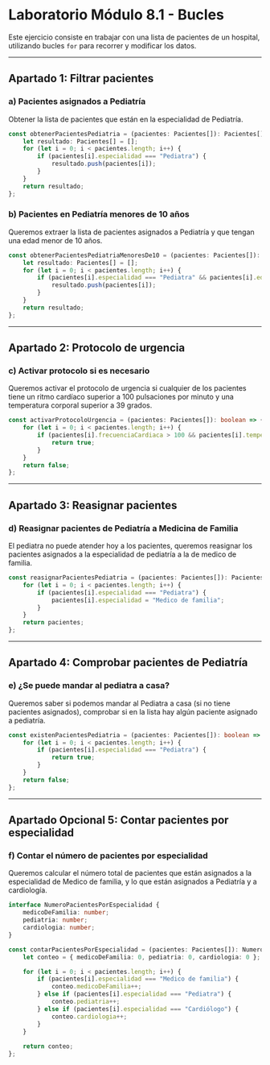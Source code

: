# Laboratorio Módulo 8.1 - Bucles  

Este ejercicio consiste en trabajar con una lista de pacientes de un hospital, utilizando bucles `for` para recorrer y modificar los datos.  

---

## Apartado 1: Filtrar pacientes  

### a) Pacientes asignados a Pediatría  
Obtener la lista de pacientes que están en la especialidad de Pediatría.  

```typescript
const obtenerPacientesPediatria = (pacientes: Pacientes[]): Pacientes[] => {
    let resultado: Pacientes[] = [];
    for (let i = 0; i < pacientes.length; i++) {
        if (pacientes[i].especialidad === "Pediatra") {
            resultado.push(pacientes[i]);
        }
    }
    return resultado;
};

```

### b) Pacientes en Pediatría menores de 10 años
Queremos extraer la lista de pacientes asignados a Pediatría y que tengan una edad menor de 10 años.

```typescript
const obtenerPacientesPediatriaMenoresDe10 = (pacientes: Pacientes[]): Pacientes[] => {
    let resultado: Pacientes[] = [];
    for (let i = 0; i < pacientes.length; i++) {
        if (pacientes[i].especialidad === "Pediatra" && pacientes[i].edad < 10) {
            resultado.push(pacientes[i]);
        }
    }
    return resultado;
};
```

---

## Apartado 2: Protocolo de urgencia

### c) Activar protocolo si es necesario
Queremos activar el protocolo de urgencia si cualquier de los pacientes tiene un ritmo cardíaco superior a 100 pulsaciones por minuto y una temperatura corporal superior a 39 grados.

```typescript
const activarProtocoloUrgencia = (pacientes: Pacientes[]): boolean => {
    for (let i = 0; i < pacientes.length; i++) {
        if (pacientes[i].frecuenciaCardiaca > 100 && pacientes[i].temperatura > 39) {
            return true;
        }
    }
    return false;
};
```

---

## Apartado 3: Reasignar pacientes

### d) Reasignar pacientes de Pediatría a Medicina de Familia
El pediatra no puede atender hoy a los pacientes, queremos reasignar los pacientes asignados a la especialidad de pediatría a la de medico de familia.

```typescript
const reasignarPacientesPediatria = (pacientes: Pacientes[]): Pacientes[] => {
    for (let i = 0; i < pacientes.length; i++) {
        if (pacientes[i].especialidad === "Pediatra") {
            pacientes[i].especialidad = "Medico de familia";
        }
    }
    return pacientes;
};
```

---

## Apartado 4: Comprobar pacientes de Pediatría

### e) ¿Se puede mandar al pediatra a casa?
Queremos saber si podemos mandar al Pediatra a casa (si no tiene pacientes asignados), comprobar si en la lista hay algún paciente asignado a pediatría.

```typescript
const existenPacientesPediatria = (pacientes: Pacientes[]): boolean => {
    for (let i = 0; i < pacientes.length; i++) {
        if (pacientes[i].especialidad === "Pediatra") {
            return true;
        }
    }
    return false;
};
```

---

## Apartado Opcional 5: Contar pacientes por especialidad

### f) Contar el número de pacientes por especialidad
Queremos calcular el número total de pacientes que están asignados a la especialidad de Medico de familia, y lo que están asignados a Pediatría y a cardiología.

```typescript
interface NumeroPacientesPorEspecialidad {
    medicoDeFamilia: number;
    pediatria: number;
    cardiologia: number;
}

const contarPacientesPorEspecialidad = (pacientes: Pacientes[]): NumeroPacientesPorEspecialidad => {
    let conteo = { medicoDeFamilia: 0, pediatria: 0, cardiologia: 0 };

    for (let i = 0; i < pacientes.length; i++) {
        if (pacientes[i].especialidad === "Medico de familia") {
            conteo.medicoDeFamilia++;
        } else if (pacientes[i].especialidad === "Pediatra") {
            conteo.pediatria++;
        } else if (pacientes[i].especialidad === "Cardiólogo") {
            conteo.cardiologia++;
        }
    }
    
    return conteo;
};
```


